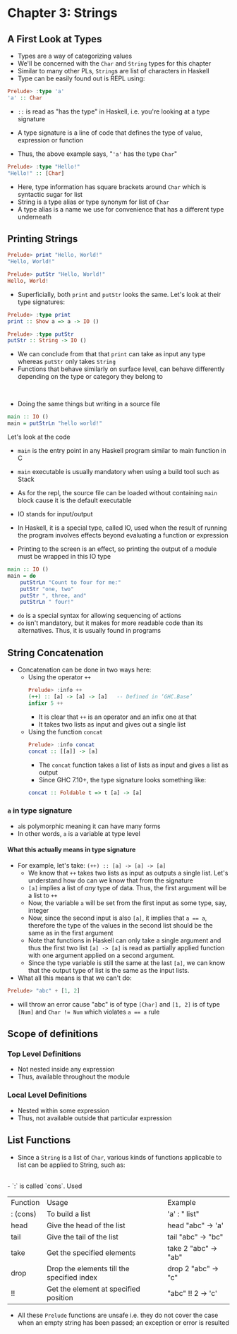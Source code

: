 # Chapter 3: Strings

## A First Look at Types
- Types are a way of categorizing values
- We'll be concerned with the `Char` and `String` types for this chapter
- Similar to many other PLs, `String`s are list of characters in Haskell
- Type can be easily found out is REPL using:

```Haskell
Prelude> :type 'a'
'a' :: Char
```

- `::` is read as "has the type" in Haskell, i.e. you're looking at a type signature
- A type signature is a line of code that defines the type of value, expression or function

- Thus, the above example says, "`'a'` has the type `Char`" 

```Haskell
Prelude> :type "Hello!"
"Hello!" :: [Char]
```

- Here, type information has square brackets around `Char` which is syntactic sugar for list
- String is a type alias or type synonym for list of `Char`
- A type alias is a name we use for convenience that has a different type underneath

## Printing Strings

```Haskell
Prelude> print "Hello, World!"
"Hello, World!"
```

```Haskell
Prelude> putStr "Hello, World!"
Hello, World!
```

- Superficially, both `print` and `putStr` looks the same. Let's look at their type signatures:

```Haskell
Prelude> :type print
print :: Show a => a -> IO ()
```

```Haskell
Prelude> :type putStr
putStr :: String -> IO ()
```

- We can conclude from that that `print` can take as input any type whereas `putStr` only takes `String`
- Functions that behave similarly on surface level, can behave differently depending on the type or category they belong to

<br>

- Doing the same things but writing in a source file

```Haskell
main :: IO ()
main = putStrLn "hello world!"
```

Let's look at the code
- `main` is the entry point in any Haskell program similar to main function in C
- `main` executable is usually mandatory when using a build tool such as Stack
- As for the repl, the source file can be loaded without containing `main` block cause it is the default executable

- IO stands for input/output
- In Haskell, it is a special type, called IO, used when the result of running the program involves effects beyond evaluating a function or expression
- Printing to the screen is an effect, so printing the output of a module must be wrapped in this IO type

```Haskell
main :: IO ()
main = do
    putStrLn "Count to four for me:"
    putStr "one, two"
    putStr ", three, and"
    putStrLn " four!"
```

- `do` is a special syntax for allowing sequencing of actions
- `do` isn't mandatory, but it makes for more readable code than its alternatives. Thus, it is usually found in programs

## String Concatenation
- Concatenation can be done in two ways here:
    - Using the operator `++`
        ```Haskell
        Prelude> :info ++
        (++) :: [a] -> [a] -> [a] 	-- Defined in ‘GHC.Base’
        infixr 5 ++
        ```
        - It is clear that `++` is an operator and an infix one at that
        - It takes two lists as input and gives out a single list
    - Using the function `concat`
        ```Haskell
        Prelude> :info concat
        concat :: [[a]] -> [a]
        ```
        - The `concat` function takes a list of lists as input and gives a list as output
        - Since GHC 7.10+, the type signature looks something like:
        ```Haskell
        concat :: Foldable t => t [a] -> [a]
        ```

### `a` in type signature
- `a`is polymorphic meaning it can have many forms
- In other words, `a` is a variable at type level

#### What this actually means in type signature
- For example, let's take: `(++) :: [a] -> [a] -> [a]`
    - We know that `++` takes two lists as input as outputs a single list. Let's understand how do can we know that from the signature
    - `[a]` implies a list of *any* type of data. Thus, the first argument will be a list to `++`
    - Now, the variable `a` will be set from the first input as some type, say, integer
    - Now, since the second input is also `[a]`, it implies that `a == a`, therefore the type of the values in the second list should be the same as in the first argument
    - Note that functions in Haskell can only take a single argument and thus the first two list `[a] -> [a]` is read as partially applied function with one argument applied on a second argument.
    - Since the type variable is still the same at the last `[a]`, we can know that the output type of list is the same as the input lists.
- What all this means is that we can't do:

```Haskell
Prelude> "abc" + [1, 2]
```
- will throw an error cause "abc" is of type `[Char]` and `[1, 2]` is of type `[Num]` and `Char != Num` which violates `a == a` rule

## Scope of definitions
### Top Level Definitions
- Not nested inside any expression
- Thus, available throughout the module

### Local Level Definitions
- Nested within some expression
- Thus, not available outside that particular expression

## List Functions
- Since a `String` is a list of `Char`, various kinds of functions applicable to list can be applied to String, such as:
<br>
- `:` is called `cons`. Used 
<table>
    <tr>
        <td>Function</td>
        <td>Usage</td>
        <td>Example</td>
    </tr>
    <tr>
        <td>: (cons)</td>
        <td>To build a list</td>
        <td>'a' : " list"</td>
    </tr>
    <tr>
        <td>head</td>
        <td>Give the head of the list</td>
        <td>head "abc" -> 'a'</td>
    </tr>
    <tr>
        <td>tail</td>
        <td>Give the tail of the list</td>
        <td>tail "abc" -> "bc"</td>
    </tr>
    <tr>
        <td>take</td>
        <td>Get the specified elements</td>
        <td>take 2 "abc" -> "ab"</td>
    </tr>
    <tr>
        <td>drop</td>
        <td>Drop the elements till the specified index</td>
        <td>drop 2 "abc" -> "c"</td>
    </tr>
    <tr>
        <td>!!</td>
        <td>Get the element at specified position</td>
        <td>"abc" !! 2 -> 'c'</td>
    </tr>
</table>

- All these `Prelude` functions are unsafe i.e. they do not cover the case when an empty string has been passed; an exception or error is resulted